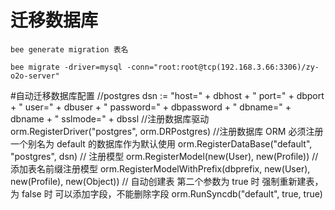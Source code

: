 # 迁移数据库
    bee generate migration 表名
    
    bee migrate -driver=mysql -conn="root:root@tcp(192.168.3.66:3306)/zy-o2o-server"
    
    
 #自动迁移数据库配置
    //postgres
    dsn := "host=" + dbhost + " port=" + dbport + " user=" + dbuser + " password=" + dbpassword + " dbname=" + dbname + " sslmode=" + dbssl
    //注册数据库驱动
    orm.RegisterDriver("postgres", orm.DRPostgres)
    //注册数据库 ORM 必须注册一个别名为 default 的数据库作为默认使用
    orm.RegisterDataBase("default", "postgres", dsn)
    // 注册模型
    orm.RegisterModel(new(User), new(Profile))
    //添加表名前缀注册模型
    orm.RegisterModelWithPrefix(dbprefix, new(User), new(Profile), new(Object))
    // 自动创建表 第二个参数为 true 时 强制重新建表，为 false 时 可以添加字段，不能删除字段
    orm.RunSyncdb("default", true, true)
